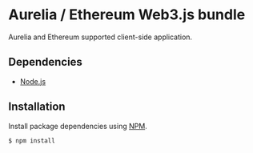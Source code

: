 # Aurelia / Ethereum Web3.js bundle

Aurelia and Ethereum supported client-side application.

## Dependencies

- [Node.js](https://nodejs.org)

## Installation

Install package dependencies using [NPM](https://npmjs.com).

    $ npm install
